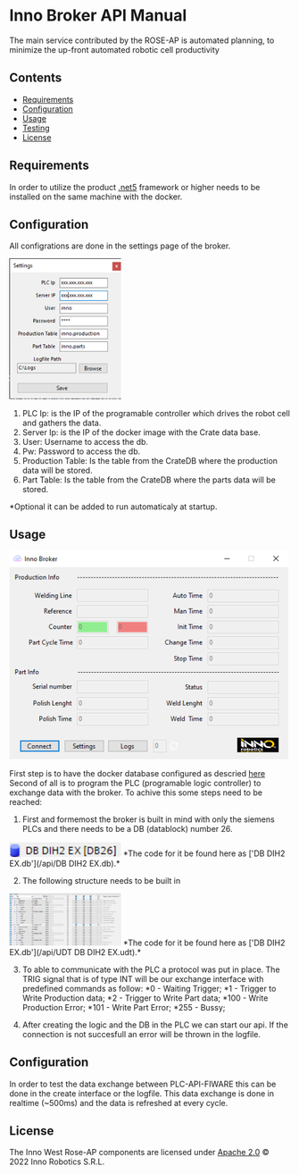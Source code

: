 # Inno Broker API Manual

The main service contributed by the ROSE-AP is automated planning, to minimize the up-front automated robotic cell productivity 

## Contents

-   [Requirements](#requirements)
-   [Configuration](#configuration)
-   [Usage](#usage)
-   [Testing](#testing)
-   [License](#license)

## Requirements

In order to utilize the product [.net5](https://dotnet.microsoft.com/en-us/download/dotnet/5.0) framework or higher needs to be installed on the same machine with the docker.

## Configuration

All configrations are done in the settings page of the broker.

<img width="200" alt="settings" src="img/settings.png">

1. PLC Ip: is the IP of the programable controller which drives the robot cell and gathers the data.
2. Server Ip: is the IP of the docker image with the Crate data base.
3. User: Username to access the db.
4. Pw: Password to access the db.
5. Production Table: Is the table from the CrateDB where the production data will be stored.
6. Part Table: Is the table from the CrateDB where the parts data will be stored.

*Optional it can be added to run automaticaly at startup. 

## Usage

<img width="500" alt="interface" src="img/interface.png">

First step is to have the docker database configured as descried [here](/docker/README.md)
Second of all is to program the PLC (programable logic controller) to exchange data with the broker. 
To achive this some steps need to be reached:

1. First and formemost the broker is built in mind with only the siemens PLCs and there needs to be a DB (datablock) number 26. 
<img width="200" alt="settings" src="img/db_dih2_ex.png">
*The code for it be found here as ['DB DIH2 EX.db'](/api/DB DIH2 EX.db).*

2. The following structure needs to be built in
<img width="200" alt="settings" src="img/db_dih2_ex_struct.png">
*The code for it be found here as ['DB DIH2 EX.db'](/api/UDT DB DIH2 EX.udt).*

3. To able to communicate with the PLC a protocol was put in place. The TRIG signal that is of type INT will be our exchange interface with predefined commands as follow: 
*0   - Waiting Trigger; 
*1   - Trigger to Write Production data; 
*2   - Trigger to Write Part data; 
*100 - Write Production Error; 
*101 - Write Part Error;
*255 - Bussy;

4. After creating the logic and the DB in the PLC we can start our api. If the connection is not succesfull an error will be thrown in the logfile.

## Configuration

In order to test the data exchange between PLC-API-FIWARE this can be done in the create interface or the logfile. 
This data exchange is done in realtime (~500ms) and the data is refreshed at every cycle.

## License
The Inno West Rose-AP components are licensed under [Apache 2.0](/LICENSE) © 2022 Inno Robotics S.R.L.
